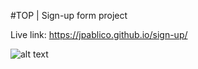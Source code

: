 #TOP | Sign-up form project

Live link: https://jpablico.github.io/sign-up/

![alt text](https://github.com/jpablico/sign-up/blob/main/resources/signup-form-practice.png?raw=true)


